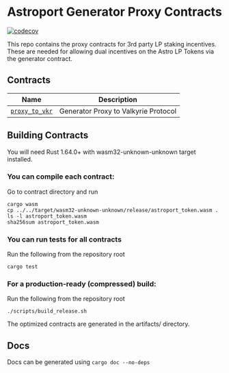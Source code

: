 # Astroport Generator Proxy Contracts

[![codecov](https://codecov.io/gh/astroport-fi/astro-generator-proxy-contracts/branch/main/graph/badge.svg?token=ZCO1D3AGSM)](https://codecov.io/gh/astroport-fi/astro-generator-proxy-contracts)

This repo contains the proxy contracts for 3rd party LP staking incentives.
These are needed for allowing dual incentives on the Astro LP Tokens via the generator contract.

## Contracts

| Name                           | Description                      |
| ------------------------------ | -------------------------------- |
| [`proxy_to_vkr`](contracts/proxy_to_vkr) | Generator Proxy to Valkyrie Protocol |

## Building Contracts

You will need Rust 1.64.0+ with wasm32-unknown-unknown target installed.

### You can compile each contract:
Go to contract directory and run 
    
```
cargo wasm
cp ../../target/wasm32-unknown-unknown/release/astroport_token.wasm .
ls -l astroport_token.wasm
sha256sum astroport_token.wasm
```

### You can run tests for all contracts
Run the following from the repository root

```
cargo test
```

### For a production-ready (compressed) build:
Run the following from the repository root

```
./scripts/build_release.sh
```

The optimized contracts are generated in the artifacts/ directory.

## Docs

Docs can be generated using `cargo doc --no-deps`

